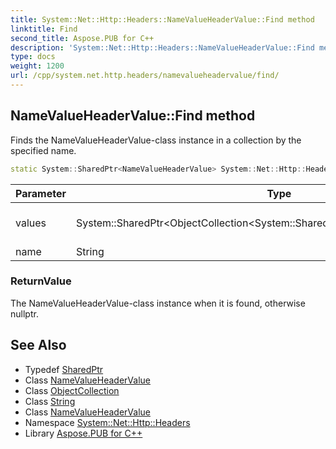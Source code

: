 ```yaml
---
title: System::Net::Http::Headers::NameValueHeaderValue::Find method
linktitle: Find
second_title: Aspose.PUB for C++
description: 'System::Net::Http::Headers::NameValueHeaderValue::Find method. Finds the NameValueHeaderValue-class instance in a collection by the specified name in C++.'
type: docs
weight: 1200
url: /cpp/system.net.http.headers/namevalueheadervalue/find/
---
```

## NameValueHeaderValue::Find method


Finds the NameValueHeaderValue-class instance in a collection by the specified name.

```cpp
static System::SharedPtr<NameValueHeaderValue> System::Net::Http::Headers::NameValueHeaderValue::Find(System::SharedPtr<ObjectCollection<System::SharedPtr<NameValueHeaderValue>>> values, String name)
```


| Parameter | Type | Description |
| --- | --- | --- |
| values | System::SharedPtr\<ObjectCollection\<System::SharedPtr\<NameValueHeaderValue\>\>\> | The collection of the NameValueHeaderValue-class instances. |
| name | String | The name to look for. |

### ReturnValue

The NameValueHeaderValue-class instance when it is found, otherwise nullptr.

## See Also

* Typedef [SharedPtr](../../../system/sharedptr/)
* Class [NameValueHeaderValue](../)
* Class [ObjectCollection](../../objectcollection/)
* Class [String](../../../system/string/)
* Class [NameValueHeaderValue](../)
* Namespace [System::Net::Http::Headers](../../)
* Library [Aspose.PUB for C++](../../../)
